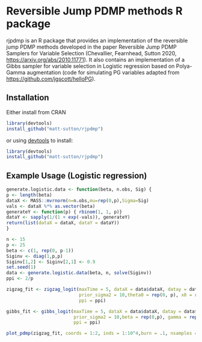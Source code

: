 # Reversible Jump PDMP methods R package

rjpdmp is an R package that provides an implementation of the reversible jump PDMP methods developed in the paper Reversible Jump PDMP Samplers for Variable Selection (Chevallier, Fearnhead, Sutton 2020, https://arxiv.org/abs/2010.11771). It also contains an implementation of a Gibbs sampler for variable selection in Logistic regression based on Polya-Gamma augmentation (code for simulating PG variables adapted from https://github.com/jgscott/helloPG).

Installation
------------

Either install from CRAN 

```R
library(devtools)
install_github("matt-sutton/rjpdmp")
```

or using [devtools](https://github.com/r-lib/devtools) to install:

```R
library(devtools)
install_github("matt-sutton/rjpdmp")
```

Example Usage (Logistic regression)
--------------------------

```R
generate.logistic.data <- function(beta, n.obs, Sig) {
p <- length(beta)
dataX <- MASS::mvrnorm(n=n.obs,mu=rep(0,p),Sigma=Sig)
vals <- dataX %*% as.vector(beta)
generateY <- function(p) { rbinom(1, 1, p)}
dataY <- sapply(1/(1 + exp(-vals)), generateY)
return(list(dataX = dataX, dataY = dataY))
}

n <- 15
p <- 25
beta <- c(1, rep(0, p-1))
Siginv <- diag(1,p,p)
Siginv[1,2] <- Siginv[2,1] <- 0.9
set.seed(1)
data <- generate.logistic.data(beta, n, solve(Siginv))
ppi <- 2/p

zigzag_fit <- zigzag_logit(maxTime = 5, dataX = data$dataX, datay = data$dataY,
                           prior_sigma2 = 10,theta0 = rep(0, p), x0 = rep(0, p), rj_val = 0.6,
                           ppi = ppi)

gibbs_fit <- gibbs_logit(maxTime = 5, dataX = data$dataX, datay = data$dataY,
                         prior_sigma2 = 10,beta = rep(0,p), gamma = rep(0,p),
                         ppi = ppi)

plot_pdmp(zigzag_fit, coords = 1:2, inds = 1:10^4,burn = .1, nsamples = 5*1e4, mcmc_samples = t(gibbs_fit$beta*gibbs_fit$gamma))
```

